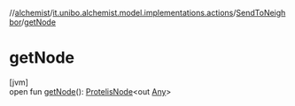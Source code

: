 //[alchemist](../../../index.md)/[it.unibo.alchemist.model.implementations.actions](../index.md)/[SendToNeighbor](index.md)/[getNode](get-node.md)

# getNode

[jvm]\
open fun [getNode](get-node.md)(): [ProtelisNode](../../it.unibo.alchemist.model.implementations.nodes/-protelis-node/index.md)<out [Any](https://kotlinlang.org/api/latest/jvm/stdlib/kotlin/-any/index.html)>
